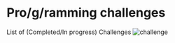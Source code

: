# Pro/g/ramming challenges
List of (Completed/In progress) Challenges 
![challenge](https://user-images.githubusercontent.com/40229964/119481585-779cd900-bd85-11eb-8d29-4f4d0814369e.png)

